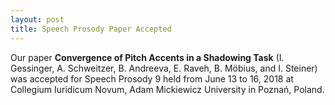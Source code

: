 ```yaml
---
layout: post
title: Speech Prosody Paper Accepted
---
```


Our paper <strong>Convergence of Pitch Accents in a Shadowing Task</strong> (I. Gessinger, A. Schweitzer, 
B. Andreeva, E. Raveh, B. Möbius, and I. Steiner) was accepted for Speech Prosody 9 held from June 13 to 16, 2018 
at Collegium Iuridicum Novum, Adam Mickiewicz University in Poznań, Poland.
